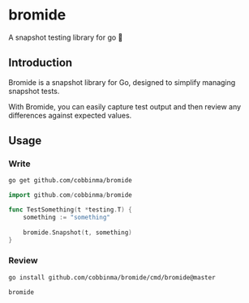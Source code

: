 # bromide

A snapshot testing library for go 📸

## Introduction

Bromide is a snapshot library for Go, designed to simplify managing snapshot tests. 

With Bromide, you can easily capture test output and then review any differences against expected values.

## Usage

### Write

```sh
go get github.com/cobbinma/bromide
```

```go
import github.com/cobbinma/bromide

func TestSomething(t *testing.T) {
    something := "something"
    
    bromide.Snapshot(t, something)
}
```

### Review

```sh
go install github.com/cobbinma/bromide/cmd/bromide@master
```

```sh
bromide
```
